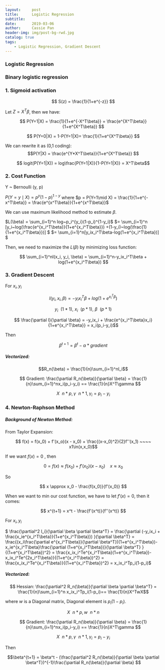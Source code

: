 ```yaml
---
layout:     post
title:      Logistic Regression
subtitle:   
date:       2019-03-06
author:     Cassie Pan
header-img: img/post-bg-rwd.jpg 
catalog: true
tags:
    - Logistic Regression, Gradient Descent
---
```


### Logistic Regression

### Binary logistic regression

### 1. Sigmoid activation

$$ S(z) = \frac{1}{1+e^{-z}} $$

Let $Z= X^T\beta$, then we have:

$$ P(Y=1|X) = \frac{1}{1+e^{-X^T\beta}} = \frac{e^{X^T\beta}}{1+e^{X^T\beta}} $$

$$ P(Y=0|X) = 1-P(Y=1|X)= \frac{1}{1+e^{X^T\beta}} $$

We can rewrite it as (0,1 coding): 
$$P(Y|X) = \frac{e^{Y*X^T\beta}}{1+e^{X^T\beta}} $$

$$ logit(P(Y=1|X)) = log\frac{P(Y=1|X)}{1-P(Y=1|X)} = X^T\beta$$

### 2. Cost Function

Y ~ Bernoulli (y, p)

$P(Y=y\mid X) = p^y(1-p)^{1-y}$
where $p = P(Y=1\mid X) = \frac{1}{1+e^{-x^T\beta}} = \frac{e^{x^T\beta}}{1+e^{x^T\beta}}$


We can use maximum likelihood method to estimate $\beta$.

$L(\beta) = \sum_{i=1}^n log~p_i^{y_i}(1-p_i)^{1-y_i}$
$= \sum_{i=1}^n [y_i~log(\frac{e^{x_i^T\beta}}{1+e^{x_i^T\beta}}) +(1-y_i)~log(\frac{1}{1+e^{x_i^T\beta}})] $
$= \sum_{i=1}^n[y_ix_i^T\beta-log(1+e^{x_i^T\beta})] $

Then, we need to maximize the $L(\beta)$ by minimizing loss function:

$$ \sum_{i=1}^nl(x_i, y_i, \beta) = \sum_{i=1}^n-y_ix_i^T\beta + log(1+e^{x_i^T\beta}) $$

### 3. Gradient Descent

For $x_i, y_i$

$$l(y_i,x_i,\beta) = -y_ix_i^T\beta + log(1+e^{x_i^T\beta}) $$

$$y_i~~(1*1),~x_i~~(p*1),~\beta~~(p*1)$$

$$ \frac{\partial l}{\partial \beta} = -y_ix_i + \frac{e^{x_i^T\beta}x_i}{1+e^{x_i^T\beta}} = x_i(p_i-y_i)$$

Then 

$$\beta^{t+1} = \beta^t - \alpha * gradient $$

##### Vectorized:

$$R_n(\beta) = \frac{1}{n}\sum_{i=1}^nl_i$$

$$ Gradient: \frac{\partial R_n(\beta)}{\partial \beta} = \frac{1}{n}\sum_{i=1}^nx_i(p_i-y_i) == \frac{1}{n}X^T\gamma $$

$$X~~n*p, \gamma~~n*1, \gamma_i = p_i - y_i $$

### 4. Newton-Raphson Method

##### Background of Newton Method:

From Taylor Expansion:

$$ f(x) = f(x_0) + f'(x_o)(x - x_0) + \frac{(x-x_0)^2}{2}f''(x_1) ~~~~ x1\in(x,x_0)$$

If we want $f(x) = 0$ , then

$$ 0 = f(x)\approx f(x_0) + f'(x_0)(x - x_0) ~~~~ x\approx x_0 $$

So

$$ x \approx x_0 - \frac{f(x_0)}{f'(x_0)} $$

When we want to min our cost function, we have to let $f'(x) = 0$, then it comes:

$$ x^{t+1} = x^t - \frac{f'(x^t)}{f''(x^t)} $$


For $x_i, y_i$

$ \frac{\partial^2 l_i}{\partial \beta \partial \beta^T} = \frac{\partial (-y_ix_i + \frac{x_ie^{x_i^T\beta}}{1+e^{x_i^T\beta}}) }{\partial \beta^T} = \frac{(x_i\frac{\partial e^{x_i^T\beta}}{\partial \beta^T})(1+e^{x_i^T\beta})- x_ie^{x_i^T\beta}\frac{\partial (1+e^{x_i^T\beta})}{\partial \beta^T}   }{(1+e^{x_i^T\beta})^2} = \frac{x_ix_i^Te^{x_i^T\beta}(1+e^{x_i^T\beta})-x_ix_i^Te^{2x_i^T\beta}}{(1+e^{x_i^T\beta})^2} = \frac{x_ix_i^Te^{x_i^T\beta}}{(1+e^{x_i^T\beta})^2} = x_ix_i^Tp_i(1-p_i)$

##### Vectorized:

$$ Hessian: \frac{\partial^2 R_n(\beta)}{\partial \beta \partial \beta^T} = \frac{1}{n}\sum_{i=1}^n x_ix_i^Tp_i(1-p_i)== \frac{1}{n}X^TwX$$

where $w$ is a Diagonal matrix, Diagonal element is $p_i(1-p_i)$.

$$X~~n*p, w ~~ n*n $$


$$ Gradient: \frac{\partial R_n(\beta)}{\partial \beta} = \frac{1}{n}\sum_{i=1}^nx_i(p_i-y_i) == \frac{1}{n}X^T\gamma $$

$$X~~n*p, \gamma~~n*1, \gamma_i = p_i - y_i $$

Then

$$\beta^{t+1} = \beta^t - (\frac{\partial^2 R_n(\beta)}{\partial \beta \partial \beta^T})^{-1}\frac{\partial R_n(\beta)}{\partial \beta} $$



